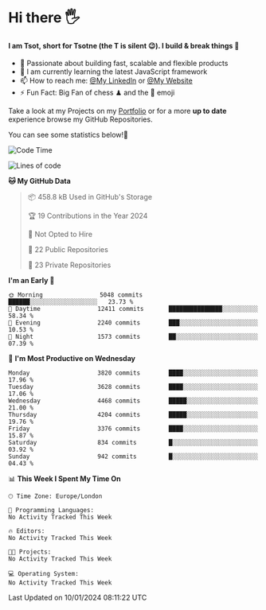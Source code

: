 # Hi there :raised_hand_with_fingers_splayed:
#### I am Tsot, short for Tsotne (the T is silent :wink:). I build & break things :space_invader:
- :telescope: Passionate about building fast, scalable and flexible products
- :seedling: I am currently learning the latest JavaScript framework 
- :mailbox: How to reach me: [@My LinkedIn](https://www.linkedin.com/in/tsotne-gvadzabia/) or [@My Website](https://tsotne.co.uk/contact)
- :zap: Fun Fact: Big Fan of chess ♟ and the 👾 emoji

Take a look at my Projects on my [Portfolio](https://tsotne.co.uk/) or for a more **up to date** experience browse my GitHub Repositories.

You can see some statistics below!:space_invader:
<!--START_SECTION:waka-->
![Code Time](http://img.shields.io/badge/Code%20Time-761%20hrs%202%20mins-blue)

![Lines of code](https://img.shields.io/badge/From%20Hello%20World%20I%27ve%20Written-8.3%20million%20lines%20of%20code-blue)

**🐱 My GitHub Data** 

> 📦 458.8 kB Used in GitHub's Storage 
 > 
> 🏆 19 Contributions in the Year 2024
 > 
> 🚫 Not Opted to Hire
 > 
> 📜 22 Public Repositories 
 > 
> 🔑 23 Private Repositories 
 > 
**I'm an Early 🐤** 

```text
🌞 Morning                5048 commits        ██████░░░░░░░░░░░░░░░░░░░   23.73 % 
🌆 Daytime                12411 commits       ███████████████░░░░░░░░░░   58.34 % 
🌃 Evening                2240 commits        ███░░░░░░░░░░░░░░░░░░░░░░   10.53 % 
🌙 Night                  1573 commits        ██░░░░░░░░░░░░░░░░░░░░░░░   07.39 % 
```
📅 **I'm Most Productive on Wednesday** 

```text
Monday                   3820 commits        ████░░░░░░░░░░░░░░░░░░░░░   17.96 % 
Tuesday                  3628 commits        ████░░░░░░░░░░░░░░░░░░░░░   17.06 % 
Wednesday                4468 commits        █████░░░░░░░░░░░░░░░░░░░░   21.00 % 
Thursday                 4204 commits        █████░░░░░░░░░░░░░░░░░░░░   19.76 % 
Friday                   3376 commits        ████░░░░░░░░░░░░░░░░░░░░░   15.87 % 
Saturday                 834 commits         █░░░░░░░░░░░░░░░░░░░░░░░░   03.92 % 
Sunday                   942 commits         █░░░░░░░░░░░░░░░░░░░░░░░░   04.43 % 
```


📊 **This Week I Spent My Time On** 

```text
🕑︎ Time Zone: Europe/London

💬 Programming Languages: 
No Activity Tracked This Week

🔥 Editors: 
No Activity Tracked This Week

🐱‍💻 Projects: 
No Activity Tracked This Week

💻 Operating System: 
No Activity Tracked This Week
```


 Last Updated on 10/01/2024 08:11:22 UTC
<!--END_SECTION:waka-->
